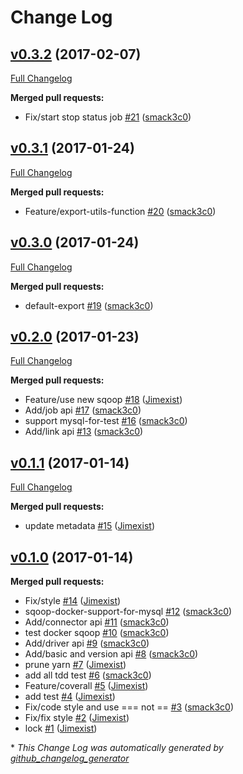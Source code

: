# Change Log

## [v0.3.2](https://github.com/Madadata/hasoop/tree/v0.3.2) (2017-02-07)
[Full Changelog](https://github.com/Madadata/hasoop/compare/v0.3.1...v0.3.2)

**Merged pull requests:**

- Fix/start stop status job [\#21](https://github.com/Madadata/hasoop/pull/21) ([smack3c0](https://github.com/smack3c0))

## [v0.3.1](https://github.com/Madadata/hasoop/tree/v0.3.1) (2017-01-24)
[Full Changelog](https://github.com/Madadata/hasoop/compare/v0.3.0...v0.3.1)

**Merged pull requests:**

- Feature/export-utils-function [\#20](https://github.com/Madadata/hasoop/pull/20) ([smack3c0](https://github.com/smack3c0))

## [v0.3.0](https://github.com/Madadata/hasoop/tree/v0.3.0) (2017-01-24)
[Full Changelog](https://github.com/Madadata/hasoop/compare/v0.2.0...v0.3.0)

**Merged pull requests:**

- default-export [\#19](https://github.com/Madadata/hasoop/pull/19) ([smack3c0](https://github.com/smack3c0))

## [v0.2.0](https://github.com/Madadata/hasoop/tree/v0.2.0) (2017-01-23)
[Full Changelog](https://github.com/Madadata/hasoop/compare/v0.1.1...v0.2.0)

**Merged pull requests:**

- Feature/use new sqoop [\#18](https://github.com/Madadata/hasoop/pull/18) ([Jimexist](https://github.com/Jimexist))
- Add/job api [\#17](https://github.com/Madadata/hasoop/pull/17) ([smack3c0](https://github.com/smack3c0))
- support mysql-for-test [\#16](https://github.com/Madadata/hasoop/pull/16) ([smack3c0](https://github.com/smack3c0))
- Add/link api [\#13](https://github.com/Madadata/hasoop/pull/13) ([smack3c0](https://github.com/smack3c0))

## [v0.1.1](https://github.com/Madadata/hasoop/tree/v0.1.1) (2017-01-14)
[Full Changelog](https://github.com/Madadata/hasoop/compare/v0.1.0...v0.1.1)

**Merged pull requests:**

- update metadata [\#15](https://github.com/Madadata/hasoop/pull/15) ([Jimexist](https://github.com/Jimexist))

## [v0.1.0](https://github.com/Madadata/hasoop/tree/v0.1.0) (2017-01-14)
**Merged pull requests:**

- Fix/style [\#14](https://github.com/Madadata/hasoop/pull/14) ([Jimexist](https://github.com/Jimexist))
- sqoop-docker-support-for-mysql [\#12](https://github.com/Madadata/hasoop/pull/12) ([smack3c0](https://github.com/smack3c0))
- Add/connector api [\#11](https://github.com/Madadata/hasoop/pull/11) ([smack3c0](https://github.com/smack3c0))
- test docker sqoop [\#10](https://github.com/Madadata/hasoop/pull/10) ([smack3c0](https://github.com/smack3c0))
- Add/driver api [\#9](https://github.com/Madadata/hasoop/pull/9) ([smack3c0](https://github.com/smack3c0))
- Add/basic and version api [\#8](https://github.com/Madadata/hasoop/pull/8) ([smack3c0](https://github.com/smack3c0))
- prune yarn [\#7](https://github.com/Madadata/hasoop/pull/7) ([Jimexist](https://github.com/Jimexist))
- add all tdd test [\#6](https://github.com/Madadata/hasoop/pull/6) ([smack3c0](https://github.com/smack3c0))
- Feature/coverall [\#5](https://github.com/Madadata/hasoop/pull/5) ([Jimexist](https://github.com/Jimexist))
- add test [\#4](https://github.com/Madadata/hasoop/pull/4) ([Jimexist](https://github.com/Jimexist))
- Fix/code style and use === not == [\#3](https://github.com/Madadata/hasoop/pull/3) ([smack3c0](https://github.com/smack3c0))
- Fix/fix style [\#2](https://github.com/Madadata/hasoop/pull/2) ([Jimexist](https://github.com/Jimexist))
- lock [\#1](https://github.com/Madadata/hasoop/pull/1) ([Jimexist](https://github.com/Jimexist))



\* *This Change Log was automatically generated by [github_changelog_generator](https://github.com/skywinder/Github-Changelog-Generator)*